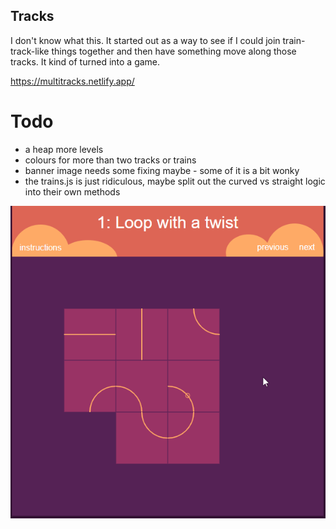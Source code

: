 ## Tracks

I don't know what this. It started out as a way to see if I could join train-track-like things together and then have something move along those tracks. It kind of turned into a game.

https://multitracks.netlify.app/

# Todo

* a heap more levels
* colours for more than two tracks or trains
* banner image needs some fixing maybe - some of it is a bit wonky
* the trains.js is just ridiculous, maybe split out the curved vs straight logic into their own methods

![Example 1](tracks-example01.gif?raw=true "example 1")

